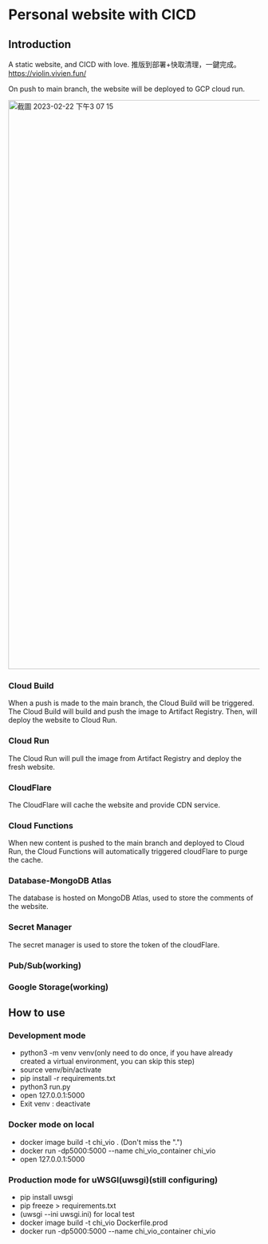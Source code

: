 # Personal website with CICD
## Introduction
A static website, and CICD with love.
推版到部署+快取清理，一鍵完成。
https://violin.vivien.fun/

On push to main branch, the website will be deployed to GCP cloud run.

<img width="1139" alt="截圖 2023-02-22 下午3 07 15" src="https://user-images.githubusercontent.com/56625237/220548044-e5b6db60-7411-4fff-84d4-f152bdf2eba6.png">


### Cloud Build
When a push is made to the main branch, the Cloud Build will be triggered. The Cloud Build will build and push the image to Artifact Registry. Then, will deploy the website to Cloud Run.

### Cloud Run
The Cloud Run will pull the image from Artifact Registry and deploy the fresh website.

### CloudFlare
The CloudFlare will cache the website and provide CDN service.

### Cloud Functions
When new content is pushed to the main branch and deployed to Cloud Run, the Cloud Functions will automatically triggered cloudFlare to purge the cache.

### Database-MongoDB Atlas
The database is hosted on MongoDB Atlas, used to store the comments of the website.

### Secret Manager
The secret manager is used to store the token of the cloudFlare.

### Pub/Sub(working)

### Google Storage(working)




## How to use
### Development mode
* python3 -m venv venv(only need to do once, if you have already created a virtual environment, you can skip this step)
* source venv/bin/activate
* pip install -r requirements.txt
* python3 run.py
* open 127.0.0.1:5000
* Exit venv : deactivate

### Docker mode on local
* docker image build -t chi_vio . (Don't miss the ".")
* docker run -dp5000:5000 --name chi_vio_container chi_vio
* open 127.0.0.1:5000

### Production mode for uWSGI(uwsgi)(still configuring)
* pip install uwsgi
* pip freeze > requirements.txt
* (uwsgi --ini uwsgi.ini) for local test
* docker image build -t chi_vio Dockerfile.prod
* docker run -dp5000:5000 --name chi_vio_container chi_vio


